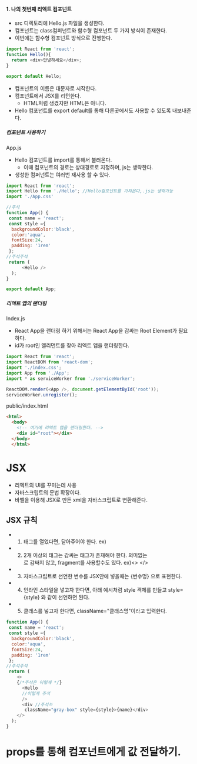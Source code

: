 #### 1. 나의 첫번째 리엑트 컴포넌트
- src 디렉토리에 Hello.js  파일을 생성한다.
- 컴포넌트는 class컴퍼넌트와 함수형 컴포넌트 두 가지 방식이 존재한다.
- 이번에는 함수형 컴포넌트 방식으로 진행한다.
```javascript
import React from 'react';
function Hello(){
  return <div>안녕하세요</div>;
}

export default Hello;
```

- 컴포넌트의 이름은 대문자로 시작한다.
- 컴포넌트에서 JSX를 리턴한다.
  - HTML처럼 생겼지만 HTML은 아니다.
- Hello 컴포넌트를 export default를 통해 다른곳에서도 사용할 수 있도록 내보내준다.

##### 컴포넌트 사용하기
App.js
- Hello 컴포넌트를 import를 통해서 불러온다.
  - 이때 컴포넌트의 경로는 상대경로로 지정하며, js는 생략한다.
- 생성한 컴퍼넌트는 여러번 재사용 할 수 있다.

```javascript
import React from 'react';
import Hello from './Hello'; //Hello컴포넌트를 가져온다,.js는 생략가능
import './App.css'

//주석
function App() {
 const name = 'react';
 const style ={
  backgroundColor:'black',
  color:'aqua',
  fontSize:24,
  padding: '1rem'
 };
//주석주석
 return (
      <Hello />
  );
}

export default App;
```

##### 리엑트 앱의 랜더링
Index.js
- React App을 랜더링 하기 위해서는 React App을 감싸는 Root Element가 필요하다.
- id가 root인 엘리먼트를 찾아 리엑트 앱을 랜더링한다.

```javascript
import React from 'react';
import ReactDOM from 'react-dom';
import './index.css';
import App from './App';
import * as serviceWorker from './serviceWorker';

ReactDOM.render(<App />, document.getElementById('root'));
serviceWorker.unregister();
```
public/index.html
```html
<html>
  <body>
    <!-- 여기에 리엑트 앱을 랜더링한다. -->
    <div id="root"></div>
  </body>
  </html>
```





# JSX
- 리엑트의 UI를 꾸미는데 사용
- 자바스크립트의 문법 확장이다.
- 바벨을 이용해 JSX로 만든 xml을 자바스크립트로 변환해준다.

## JSX 규칙
- 1. 태그를 열었다면, 닫아주어야 한다. ex)<Hello />
- 2. 2개 이상의 태그는 감싸는 태그가 존재해야 한다. 의미없는 <div>로 감싸지 않고,
fragment를 사용할수도 있다. ex)<> </>
- 3. 자바스크립트로 선언한 변수를 JSX안에 넣을때는 {변수명} 으로 표현한다.
- 4. 인라인 스타일을 넣고자 한다면, 아래 예시처럼 style 객체를 만들고 style={style} 와 같이 선언하면 된다.
- 5. 클래스를 넣고자 한다면, className="클래스명"이라고 입력한다.

```javascript
function App() {
 const name = 'react';
 const style ={
  backgroundColor:'black',
  color:'aqua',
  fontSize:24,
  padding: '1rem'
 };
//주석주석
 return (
    <>
    {/*주석은 이렇게 */}
      <Hello 
      //이렇게 주석
      />
      <div //주석쓰 
       className="gray-box" style={style}>{name}</div>
    </>
  );
}
```

# props를 통해 컴포넌트에게 값 전달하기.

